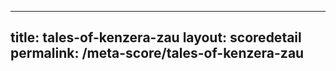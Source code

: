 ---
        
title: tales-of-kenzera-zau
layout: scoredetail
permalink: /meta-score/tales-of-kenzera-zau
---